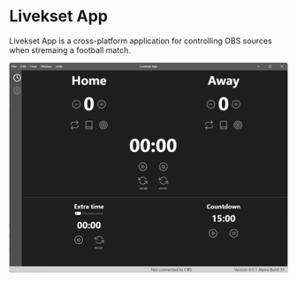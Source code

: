 # Livekset App

Livekset App is a cross-platform application for controlling OBS sources when stremaing a football match.

![screenshot](screenshot.png)
